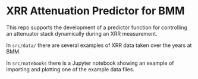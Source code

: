 

# XRR Attenuation Predictor for BMM #

This repo supports the development of a predictor function for
controlling an attenuator stack dynamically during an XRR measurement.

In `src/data/` there are several examples of XRR data taken over the
years at BMM.

In `src/notebooks` there is a Jupyter notebook showing an example of
importing and plotting one of the example data files.
